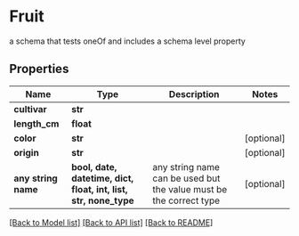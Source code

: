 # Fruit

a schema that tests oneOf and includes a schema level property
## Properties
Name | Type | Description | Notes
------------ | ------------- | ------------- | -------------
**cultivar** | **str** |  | 
**length_cm** | **float** |  | 
**color** | **str** |  | [optional] 
**origin** | **str** |  | [optional] 
**any string name** | **bool, date, datetime, dict, float, int, list, str, none_type** | any string name can be used but the value must be the correct type | [optional]

[[Back to Model list]](../README.md#documentation-for-models) [[Back to API list]](../README.md#documentation-for-api-endpoints) [[Back to README]](../README.md)


